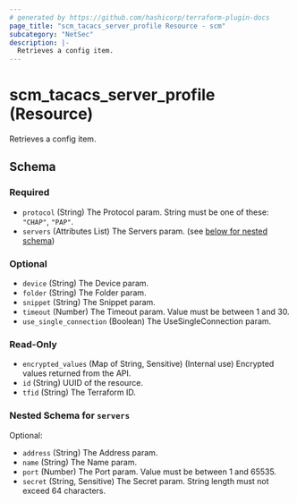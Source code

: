 ```yaml
---
# generated by https://github.com/hashicorp/terraform-plugin-docs
page_title: "scm_tacacs_server_profile Resource - scm"
subcategory: "NetSec"
description: |-
  Retrieves a config item.
---
```


# scm_tacacs_server_profile (Resource)

Retrieves a config item.



<!-- schema generated by tfplugindocs -->
## Schema

### Required

- `protocol` (String) The Protocol param. String must be one of these: `"CHAP"`, `"PAP"`.
- `servers` (Attributes List) The Servers param. (see [below for nested schema](#nestedatt--servers))

### Optional

- `device` (String) The Device param.
- `folder` (String) The Folder param.
- `snippet` (String) The Snippet param.
- `timeout` (Number) The Timeout param. Value must be between 1 and 30.
- `use_single_connection` (Boolean) The UseSingleConnection param.

### Read-Only

- `encrypted_values` (Map of String, Sensitive) (Internal use) Encrypted values returned from the API.
- `id` (String) UUID of the resource.
- `tfid` (String) The Terraform ID.

<a id="nestedatt--servers"></a>
### Nested Schema for `servers`

Optional:

- `address` (String) The Address param.
- `name` (String) The Name param.
- `port` (Number) The Port param. Value must be between 1 and 65535.
- `secret` (String, Sensitive) The Secret param. String length must not exceed 64 characters.
